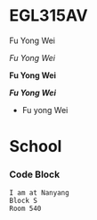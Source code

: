 # EGL315AV

Fu Yong Wei

*Fu Yong Wei*

**Fu Yong Wei**

***Fu Yong Wei***

* Fu yong Wei 

# School
### Code Block

```
I am at Nanyang 
Block S
Room 540
```
